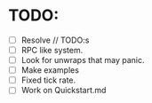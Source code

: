 # TODO:
- [ ] Resolve // TODO:s
- [ ] RPC like system.
- [ ] Look for unwraps that may panic.
- [ ] Make examples
- [ ] Fixed tick rate.
- [ ] Work on Quickstart.md
